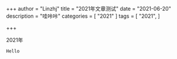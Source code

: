 +++
author = "Linzhj"
title = "2021年文章测试"
date = "2021-06-20"
description = "哇咔咔"
categories = [
    "2021"
]
tags = [
    "2021",
]

+++

2021年 

~~~java
Hello
~~~

